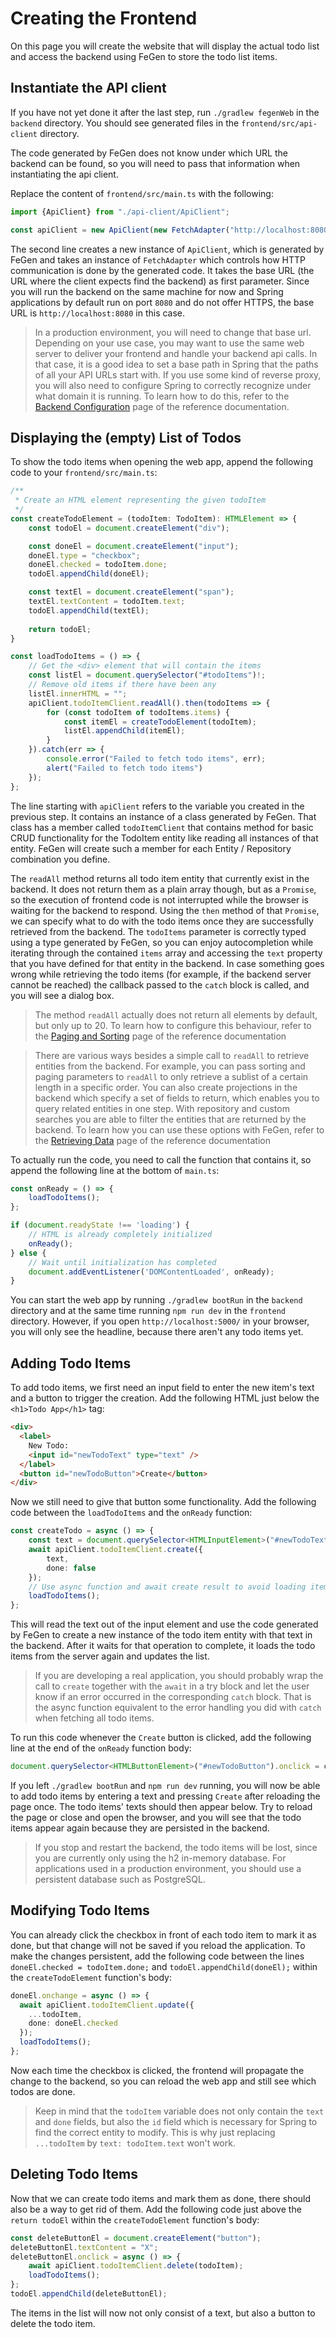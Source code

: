 # Creating the Frontend

On this page you will create the website that will display the actual todo list and access the backend using FeGen to store the todo list items.

## Instantiate the API client

If you have not yet done it after the last step, run `./gradlew fegenWeb` in the `backend` directory.
You should see generated files in the `frontend/src/api-client` directory.

The code generated by FeGen does not know under which URL the backend can be found, so you will need to pass that information when instantiating the api client.

Replace the content of `frontend/src/main.ts` with the following:

```typescript
import {ApiClient} from "./api-client/ApiClient";

const apiClient = new ApiClient(new FetchAdapter("http://localhost:8080"));
```

The second line creates a new instance of `ApiClient`, which is generated by FeGen and takes an instance of `FetchAdapter` which controls how HTTP communication is done by the generated code.
It takes the base URL (the URL where the client expects find the backend) as first parameter.
Since you will run the backend on the same machine for now and Spring applications by default run on port `8080` and do not offer HTTPS, the base URL is `http://localhost:8080` in this case.

> In a production environment, you will need to change that base url.
> Depending on your use case, you may want to use the same web server to deliver your frontend and handle your backend api calls.
> In that case, it is a good idea to set a base path in Spring that the paths of all your API URLs start with.
> If you use some kind of reverse proxy, you will also need to configure Spring to correctly recognize under what domain it is running.
> To learn how to do this, refer to the [Backend Configuration](../reference/plugin_configuration/backend.md) page of the reference documentation.

## Displaying the (empty) List of Todos

To show the todo items when opening the web app, append the following code to your `frontend/src/main.ts`:

```typescript
/**
 * Create an HTML element representing the given todoItem
 */
const createTodoElement = (todoItem: TodoItem): HTMLElement => {
    const todoEl = document.createElement("div");

    const doneEl = document.createElement("input");
    doneEl.type = "checkbox";
    doneEl.checked = todoItem.done;
    todoEl.appendChild(doneEl);

    const textEl = document.createElement("span");
    textEl.textContent = todoItem.text;
    todoEl.appendChild(textEl);
    
    return todoEl;
}

const loadTodoItems = () => {
    // Get the <div> element that will contain the items
    const listEl = document.querySelector("#todoItems")!;
    // Remove old items if there have been any
    listEl.innerHTML = "";
    apiClient.todoItemClient.readAll().then(todoItems => {
        for (const todoItem of todoItems.items) {
            const itemEl = createTodoElement(todoItem);
            listEl.appendChild(itemEl);
        }
    }).catch(err => {
        console.error("Failed to fetch todo items", err);
        alert("Failed to fetch todo items")
    });
};
```

The line starting with `apiClient` refers to the variable you created in the previous step.
It contains an instance of a class generated by FeGen.
That class has a member called `todoItemClient` that contains method for basic CRUD functionality for the TodoItem entity like reading all instances of that entity.
FeGen will create such a member for each Entity / Repository combination you define.

The `readAll` method returns all todo item entity that currently exist in the backend.
It does not return them as a plain array though, but as a `Promise`, so the execution of frontend code is not interrupted while the browser is waiting for the backend to respond.
Using the `then` method of that `Promise`, we can specify what to do with the todo items once they are successfully retrieved from the backend.
The `todoItems` parameter is correctly typed using a type generated by FeGen, so you can enjoy autocompletion while iterating through the contained `items` array and accessing the `text` property that you have defined for that entity in the backend.
In case something goes wrong while retrieving the todo items (for example, if the backend server cannot be reached) the callback passed to the `catch` block is called, and you will see a dialog box.

> The method `readAll` actually does not return all elements by default, but only up to 20.
> To learn how to configure this behaviour, refer to the [Paging and Sorting](../reference/retrieving/paging_sorting.md) page of the reference documentation

> There are various ways besides a simple call to `readAll` to retrieve entities from the backend.
> For example, you can pass sorting and paging parameters to `readAll` to only retrieve a sublist of a certain length in a specific order.
> You can also create projections in the backend which specify a set of fields to return, which enables you to query related entities in one step.
> With repository and custom searches you are able to filter the entities that are returned by the backend.
> To learn how you can use these options with FeGen, refer to the [Retrieving Data](../reference/retrieving/intro.md) page of the reference documentation

To actually run the code, you need to call the function that contains it, so append the following line at the bottom of `main.ts`:

```typescript
const onReady = () => {
    loadTodoItems();
};

if (document.readyState !== 'loading') {
    // HTML is already completely initialized
    onReady();
} else {
    // Wait until initialization has completed
    document.addEventListener('DOMContentLoaded', onReady);
}
```

You can start the web app by running `./gradlew bootRun` in the `backend` directory and at the same time running `npm run dev` in the `frontend` directory.
However, if you open `http://localhost:5000/` in your browser, you will only see the headline, because there aren't any todo items yet.

## Adding Todo Items

To add todo items, we first need an input field to enter the new item's text and a button to trigger the creation.
Add the following HTML just below the `<h1>Todo App</h1>` tag:

```html
<div>
  <label>
    New Todo:
    <input id="newTodoText" type="text" />
  </label>
  <button id="newTodoButton">Create</button>
</div>
```

Now we still need to give that button some functionality.
Add the following code between the `loadTodoItems` and the `onReady` function:

```typescript
const createTodo = async () => {
    const text = document.querySelector<HTMLInputElement>("#newTodoText").value;
    await apiClient.todoItemClient.create({
        text,
        done: false
    });
    // Use async function and await create result to avoid loading items before creation has finished
    loadTodoItems();
};
```

This will read the text out of the input element and use the code generated by FeGen to create a new instance of the todo item entity with that text in the backend.
After it waits for that operation to complete, it loads the todo items from the server again and updates the list.

> If you are developing a real application, you should probably wrap the call to `create` together with the `await` in a try block and let the user know if an error occurred in the corresponding `catch` block.
> That is the async function equivalent to the error handling you did with `catch` when fetching all todo items.

To run this code whenever the `Create` button is clicked, add the following line at the end of the `onReady` function body:

```typescript
document.querySelector<HTMLButtonElement>("#newTodoButton").onclick = createTodo;
```

If you left `./gradlew bootRun` and `npm run dev` running, you will now be able to add todo items by entering a text and pressing `Create` after reloading the page once.
The todo items' texts should then appear below.
Try to reload the page or close and open the browser, and you will see that the todo items appear again because they are persisted in the backend.

> If you stop and restart the backend, the todo items will be lost, since you are currently only using the h2 in-memory database.
> For applications used in a production environment, you should use a persistent database such as PostgreSQL.

## Modifying Todo Items

You can already click the checkbox in front of each todo item to mark it as done, but that change will not be saved if you reload the application.
To make the changes persistent, add the following code between the lines `doneEl.checked = todoItem.done;` and `todoEl.appendChild(doneEl);` within the `createTodoElement` function's body:

```typescript
doneEl.onchange = async () => {
  await apiClient.todoItemClient.update({
    ...todoItem,
    done: doneEl.checked
  });
  loadTodoItems();
};
```

Now each time the checkbox is clicked, the frontend will propagate the change to the backend, so you can reload the web app and still see which todos are done.

> Keep in mind that the `todoItem` variable does not only contain the `text` and `done` fields, but also the `id` field which is necessary for Spring to find the correct entity to modify.
> This is why just replacing `...todoItem` by `text: todoItem.text` won't work.

## Deleting Todo Items

Now that we can create todo items and mark them as done, there should also be a way to get rid of them.
Add the following code just above the `return todoEl` within the `createTodoElement` function's body:

```typescript
const deleteButtonEl = document.createElement("button");
deleteButtonEl.textContent = "X";
deleteButtonEl.onclick = async () => {
    await apiClient.todoItemClient.delete(todoItem);
    loadTodoItems();
};
todoEl.appendChild(deleteButtonEl);
```

The items in the list will now not only consist of a text, but also a button to delete the todo item.
